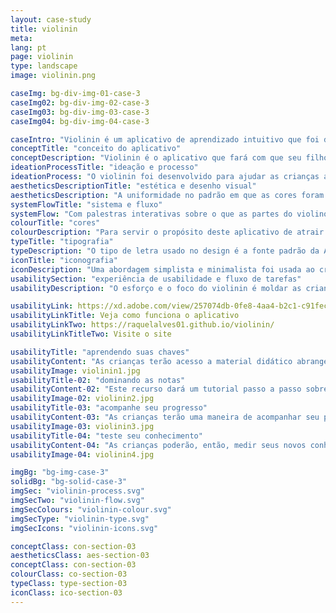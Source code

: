 ```yaml
---
layout: case-study
title: violinin
meta:
lang: pt
page: violinin
type: landscape
image: violinin.png

caseImg: bg-div-img-01-case-3
caseImg02: bg-div-img-02-case-3
caseImg03: bg-div-img-03-case-3
caseImg04: bg-div-img-04-case-3

caseIntro: "Violinin é um aplicativo de aprendizado intuitivo que foi desenvolvido para ajudar seus filhos a se envolverem com a música e aprender de iniciantes a avançados como tocar violino"
conceptTitle: "conceito do aplicativo"
conceptDescription: "Violinin é o aplicativo que fará com que seu filho se torne mestre de verdade com o violino. Com palestras interativas sobre o que são as partes do violino, para as notas que são tocadas no violino. Este aplicativo permite que seu filho aprenda no conforto da sua casa como reproduzir músicas de iniciantes a avançados sem qualquer supervisão profissional. Com testes divertidos para testar o conhecimento do seu filho sobre a maneira de conteúdo"
ideationProcessTitle: "ideação e processo"
ideationProcess: "O violinin foi desenvolvido para ajudar as crianças a se envolverem com a música. Nesta idade moderna, as crianças estão tendo acesso a telas digitais mais cedo e Violinin oferece as ferramentas de aprendizagem para eles de lições completas sobre as partes cruciais do instrumento e também, as notas e sons feitos pelos acordes do violino"
aestheticsDescriptionTitle: "estética e desenho visual"
aestheticsDescription: "A uniformidade no padrão em que as cores foram colocadas e transportadas por todo o aplicativo é clara. O objetivo desse padrão é que as crianças se lembrem visualmente, através das differentes cores, das atividades encontradas no aplicativo"
systemFlowTitle: "sistema e fluxo"
systemFlow: "Com palestras interativas sobre o que as partes do violino são, para as notas que são tocadas no violino. Este aplicativo permite que seu filho aprenda no conforto da sua própria casa como reproduzir músicas de iniciantes a avançados sem qualquer supervisão profissional. Com testes divertidos para testar o conhecimento sobre a maneira de conteúdo do seu filho"
colourTitle: "cores"
colourDescription: "Para servir o propósito deste aplicativo de atrair um público mais jovem, segmentando crianças especificamente; cores brilhantes e vivas foram escolhidas para chamar a atenção dessa faixa etária. Criar uma harmonia de cores que transmita diversão, estimule e envolva as crianças no processo de aprendizagem"
typeTitle: "tipografia"
typeDescription: "O tipo de letra usado no design é a fonte padrão da Apple, San Francisco. Para títulos, o peso da fonte usada é SF Pro Bold, e para a cópia do corpo e outro texto, use SF Pro Display Regular"
iconTitle: "iconografia"
iconDescription: "Uma abordagem simplista e minimalista foi usada ao criar a iconografia do aplicativo com o objetivo de ser facilmente reconhecida por alguém que nunca teve experiência anterior com o aplicativo para honrar o público-alvo da faixa etária"
usabilitySection: "experiência de usabilidade e fluxo de tarefas"
usabilityDescription: "O esforço e o foco do violinin é moldar as crianças para se tornarem a próxima geração de Bach. Este aplicativo apresenta atividades práticas, uma lista de reprodução de músicas com iniciantes e um rastreador de música avançado para as crianças brincarem ou a parte mais divertida do aplicativo: o jogo de questionários"

usabilityLink: https://xd.adobe.com/view/257074db-0fe8-4aa4-b2c1-c91fec093985/
usabilityLinkTitle: Veja como funciona o aplicativo
usabilityLinkTwo: https://raquelalves01.github.io/violinin/
usabilityLinkTitleTwo: Visite o site

usabilityTitle: "aprendendo suas chaves"
usabilityContent: "As crianças terão acesso a material didático abrangente e conteúdo com a ajuda de Monsieur McCat para apoiar sua jornada"
usabilityImage: violinin1.jpg
usabilityTitle-02: "dominando as notas"
usabilityContent-02: "Este recurso dará um tutorial passo a passo sobre as partituras e mostrará onde encontrar as notas no violino. À medida que se adaptam ao instrumento, as crianças poderão tocar seu próprio violino junto com a música"
usabilityImage-02: violinin2.jpg
usabilityTitle-03: "acompanhe seu progresso"
usabilityContent-03: "As crianças terão uma maneira de acompanhar seu progresso enquanto interagem com o aplicativo. Eles poderão acompanhar e comparar as pontuações mais baixas às mais altas, como forma de motivá-los a continuar melhorando"
usabilityImage-03: violinin3.jpg
usabilityTitle-04: "teste seu conhecimento"
usabilityContent-04: "As crianças poderão, então, medir seus novos conhecimentos com o material que eles aprenderam com o material do questionario encontrado no aplicativo"
usabilityImage-04: violinin4.jpg

imgBg: "bg-img-case-3"
solidBg: "bg-solid-case-3"
imgSec: "violinin-process.svg"
imgSecTwo: "violinin-flow.svg"
imgSecColours: "violinin-colour.svg"
imgSecType: "violinin-type.svg"
imgSecIcons: "violinin-icons.svg"

conceptClass: con-section-03
aestheticsClass: aes-section-03
conceptClass: con-section-03
colourClass: co-section-03
typeClass: type-section-03
iconClass: ico-section-03
---
```

